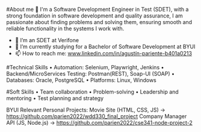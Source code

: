 #About me 👋
I'm a Software Development Engineer in Test (SDET), with a strong foundation in software development and quality assurance, I am passionate about finding problems and solving them, ensuring smooth and reliable functionality in the systems I work with.

- 🔭 I’m an SDET at Verifone
- 🌱 I’m currently studying for a Bachelor of Software Development at BYUI
- 📫 How to reach me: www.linkedin.com/in/agustín-pariente-b401a0213

#Technical Skills
• Automation: Selenium, Playwright, Jenkins
• Backend/MicroServices Testing: 
Postman(REST), Soap-UI (SOAP)
• Databases: Oracle, PostgreSQL
• Platforms: Linux, Windows

#Soft Skills
• Team collaboration
• Problem-solving
• Leadership and mentoring
• Test planning and strategy

BYUI Relevant Personal Projects:
Movie Site (HTML, CSS, JS) -> https://github.com/parien2022/wdd330_final_project
Company Manager API (JS, Node.js) -> https://github.com/parien2022/cse341-node-project-2

